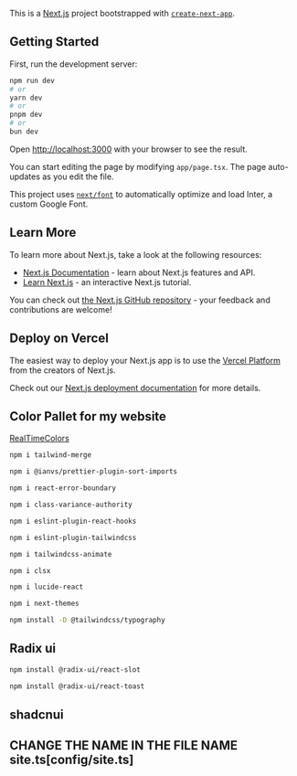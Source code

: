 This is a [Next.js](https://nextjs.org/) project bootstrapped with [`create-next-app`](https://github.com/vercel/next.js/tree/canary/packages/create-next-app).

## Getting Started

First, run the development server:

```bash
npm run dev
# or
yarn dev
# or
pnpm dev
# or
bun dev
```

Open [http://localhost:3000](http://localhost:3000) with your browser to see the result.

You can start editing the page by modifying `app/page.tsx`. The page auto-updates as you edit the file.

This project uses [`next/font`](https://nextjs.org/docs/basic-features/font-optimization) to automatically optimize and load Inter, a custom Google Font.

## Learn More

To learn more about Next.js, take a look at the following resources:

- [Next.js Documentation](https://nextjs.org/docs) - learn about Next.js features and API.
- [Learn Next.js](https://nextjs.org/learn) - an interactive Next.js tutorial.

You can check out [the Next.js GitHub repository](https://github.com/vercel/next.js/) - your feedback and contributions are welcome!

## Deploy on Vercel

The easiest way to deploy your Next.js app is to use the [Vercel Platform](https://vercel.com/new?utm_medium=default-template&filter=next.js&utm_source=create-next-app&utm_campaign=create-next-app-readme) from the creators of Next.js.

Check out our [Next.js deployment documentation](https://nextjs.org/docs/deployment) for more details.

## Color Pallet for my website

[RealTimeColors](https://www.realtimecolors.com/)

```bash
npm i tailwind-merge

```

```bash
npm i @ianvs/prettier-plugin-sort-imports
```

```bash
npm i react-error-boundary

```

```bash
npm i class-variance-authority
```

```bash
npm i eslint-plugin-react-hooks
```

```bash
npm i eslint-plugin-tailwindcss
```

```bash
npm i tailwindcss-animate
```

```bash
npm i clsx
```

```bash
npm i lucide-react
```

```bash
npm i next-themes
```

```bash
npm install -D @tailwindcss/typography

```

## Radix ui

```bash
npm install @radix-ui/react-slot
```

```bash
npm install @radix-ui/react-toast

```

## shadcnui


## CHANGE THE NAME IN THE FILE NAME site.ts[config/site.ts]
